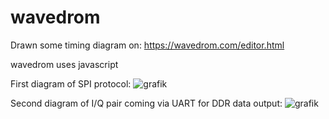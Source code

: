 # wavedrom
Drawn some timing diagram on: https://wavedrom.com/editor.html

wavedrom uses javascript

First diagram of SPI protocol:
![grafik](https://github.com/Dannyracho1/wavedrom/assets/64934810/8543becd-8acc-4f0d-9edd-f62fb23257e5)


Second diagram of I/Q pair coming via UART for DDR data output:
![grafik](https://github.com/Dannyracho1/wavedrom/assets/64934810/5ab7ad67-8ecd-43b1-bf91-35a3feed5df1)
